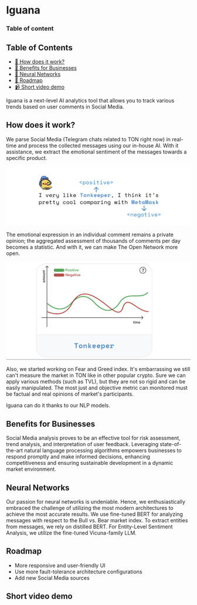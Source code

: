 # Iguana

### Table of content
## Table of Contents
- [🤔 How does it work?](#how-does-it-work?)
- [💸 Benefits for Businesses](#benefits-for-businesses)
- [🤖 Neural Networks](#neural-networks)
- [🚗 Roadmap](#roadmap)
- [📹 Short video demo](#short-video-demo)


Iguana is a next-level AI analytics tool that allows you to track various trends based on user comments in Social Media.

## How does it work?
We parse Social Media (Telegram chats related to TON right now) in real-time and process the collected messages using our in-house AI. With it assistance, we extract the emotional sentiment of the messages towards a specific product.

![analysis-1](pics/analysis-1.png)

The emotional expression in an individual comment remains a private opinion; the aggregated assessment of thousands of comments per day becomes a statistic. And with it, we can make The Open Network more open.

![analysis-2](pics/analysis-2.png)

Also, we started working on Fear and Greed index. It's embarrassing we still can't measure the market in TON like in other popular crypto. Sure we can apply various methods (such as TVL), but they are not so rigid and can be easily manipulated. The most just and objective metric can monitored must be factual and real opinions of market's participants.

Iguana can do it thanks to our NLP models.

## Benefits for Businesses
Social Media analysis proves to be an effective tool for risk assessment, trend analysis, and interpretation of user feedback. Leveraging state-of-the-art natural language processing algorithms empowers businesses to respond promptly and make informed decisions, enhancing competitiveness and ensuring sustainable development in a dynamic market environment.

## Neural Networks
Our passion for neural networks is undeniable. Hence, we enthusiastically embraced the challenge of utilizing the most modern architectures to achieve the most accurate results. We use fine-tuned BERT for analyzing messages with respect to the Bull vs. Bear market index. To extract entities from messages, we rely on distilled BERT. For Entity-Level Sentiment Analysis, we utilize the fine-tuned Vicuna-family LLM.

## Roadmap
- More responsive and user-friendly UI
- Use more fault-tolerance architecture configurations
- Add new Social Media sources

## Short video demo
